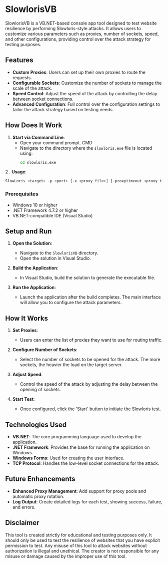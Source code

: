 # SlowlorisVB

SlowlorisVB is a VB.NET-based console app tool designed to test website resilience by performing Slowloris-style attacks. It allows users to customize various parameters such as proxies, number of sockets, speed, and other configurations, providing control over the attack strategy for testing purposes.

## Features

- **Custom Proxies**: Users can set up their own proxies to route the requests.
- **Configurable Sockets**: Customize the number of sockets to manage the scale of the attack.
- **Speed Control**: Adjust the speed of the attack by controlling the delay between socket connections.
- **Advanced Configuration**: Full control over the configuration settings to tailor the attack strategy based on testing needs.

## How Does It Work

1. **Start via Command Line**:
   - Open your command prompt. CMD
   - Navigate to the directory where the `slowloris.exe` file is located using:
     ```bash
     cd slowloris.exe
     ```
  2 . **Usage**:
   ```bash
   SlowLoris <target> -p <port> [-x <proxy_file>] [-proxytimeout <proxy_timeout_seconds>] [-sleep <sleep_seconds>] [-n <num_sockets>]
 ```


### Prerequisites

- Windows 10 or higher
- .NET Framework 4.7.2 or higher
- VB.NET-compatible IDE (Visual Studio)

## Setup and Run

1. **Open the Solution**:
   - Navigate to the `SlowlorisVB` directory.
   - Open the solution in Visual Studio.

2. **Build the Application**:
   - In Visual Studio, build the solution to generate the executable file.

3. **Run the Application**:
   - Launch the application after the build completes. The main interface will allow you to configure the attack parameters.

## How It Works

1. **Set Proxies**:
   - Users can enter the list of proxies they want to use for routing traffic.

2. **Configure Number of Sockets**:
   - Select the number of sockets to be opened for the attack. The more sockets, the heavier the load on the target server.

3. **Adjust Speed**:
   - Control the speed of the attack by adjusting the delay between the opening of sockets.

4. **Start Test**:
   - Once configured, click the 'Start' button to initiate the Slowloris test.

## Technologies Used

- **VB.NET**: The core programming language used to develop the application.
- **.NET Framework**: Provides the base for running the application on Windows.
- **Windows Forms**: Used for creating the user interface.
- **TCP Protocol**: Handles the low-level socket connections for the attack.

## Future Enhancements

- **Enhanced Proxy Management**: Add support for proxy pools and automatic proxy rotation.
- **Log Output**: Create detailed logs for each test, showing success, failure, and errors.
## Disclaimer
This tool is created strictly for educational and testing purposes only. It should only be used to test the resilience of websites that you have explicit permission to test. Any misuse of this tool to attack websites without authorization is illegal and unethical. The creator is not responsible for any misuse or damage caused by the improper use of this tool.

